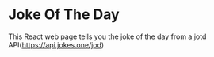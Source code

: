 # Joke Of The Day
This React web page tells you the joke of the day from a jotd API(https://api.jokes.one/jod)
